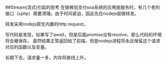 ##Stream(流式)引起的思考
在做微信支付soa系统的应用层服务时，有几个老的接口（xphp）需要清理。由于时间紧迫，因此先在nodejs层做转发。

转发采用nodejs原生内置的http.request。

写代码是发现，如果写了await，但是后面promise没有resolve，那么代码的环境将会被保存。
虽然结果正常返回给了前端，但是nodejs进程将永远保留这个请求对应的函数以及变量。

长期下去，请求量一多，内存将直线上升。